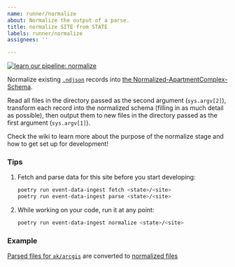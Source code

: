 ```yaml
---
name: runner/normalize
about: Normalize the output of a parse.
title: normalize SITE from STATE
labels: runner/normalize
assignees: ''

---
```


[![learn our pipeline: normalize](https://img.shields.io/static/v1?label=learn%20our%20pipeline&message=normalize&style=social)](https://github.com/rit-hc-website/data-ingest/wiki/Runner-pipeline-stages#normalize)

Normalize existing [`.ndjson`](http://ndjson.org/) records into [the Normalized-ApartmentComplex-Schema](https://github.com/rit-hc-website/data-ingest/wiki/Normalized-ApartmentComplex-Schema).

Read all files in the directory passed as the second argument (`sys.argv[2]`), transform each record into the normalized schema (filling in as much detail as possible), then output them to new files in the directory passed as the first argument (`sys.argv[1]`).

Check the wiki to learn more about the purpose of the normalize stage and how to get set up for development!

### Tips

1. Fetch and parse data for this site before you start developing:
    ```sh
    poetry run event-data-ingest fetch <state>/<site>
    poetry run event-data-ingest parse <state>/<site>
    ```

1. While working on your code, run it at any point:
    ```sh
    poetry run event-data-ingest normalize <state>/<site>
    ```

### Example
[Parsed files for `ak/arcgis`](https://github.com/rit-hc-website/data-ingest-results/tree/main/ak/arcgis/parsed) are converted to [normalized files](https://github.com/rit-hc-website/data-ingest-results/tree/main/ak/arcgis/normalized)
